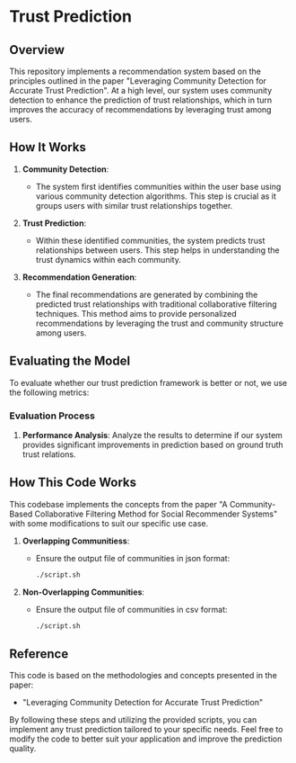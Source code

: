# Trust Prediction

## Overview

This repository implements a recommendation system based on the principles outlined in the paper "Leveraging Community Detection for Accurate Trust Prediction". At a high level, our system uses community detection to enhance the prediction of trust relationships, which in turn improves the accuracy of recommendations by leveraging trust among users.

## How It Works

1. **Community Detection**: 
   - The system first identifies communities within the user base using various community detection algorithms. This step is crucial as it groups users with similar trust relationships together.
   
2. **Trust Prediction**:
   - Within these identified communities, the system predicts trust relationships between users. This step helps in understanding the trust dynamics within each community.
   
3. **Recommendation Generation**:
   - The final recommendations are generated by combining the predicted trust relationships with traditional collaborative filtering techniques. This method aims to provide personalized recommendations by leveraging the trust and community structure among users.

## Evaluating the Model

To evaluate whether our trust prediction framework is better or not, we use the following metrics:

### Evaluation Process

1. **Performance Analysis**: Analyze the results to determine if our system provides significant improvements in prediction based on ground truth trust relations.


## How This Code Works

This codebase implements the concepts from the paper "A Community-Based Collaborative Filtering Method for Social Recommender Systems" with some modifications to suit our specific use case.

1. **Overlapping Communitiess**:
   - Ensure the output file of communities in json format:
     ```bash
     ./script.sh
     ```
     
2. **Non-Overlapping Communities**:
   - Ensure the output file of communities in csv format:
     ```bash
     ./script.sh

## Reference

This code is based on the methodologies and concepts presented in the paper:
- "Leveraging Community Detection for Accurate Trust Prediction"

By following these steps and utilizing the provided scripts, you can implement any trust prediction tailored to your specific needs. Feel free to modify the code to better suit your application and improve the prediction quality.

